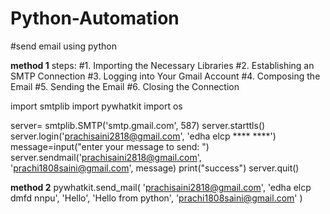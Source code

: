 # Python-Automation

#send email using python 

**method 1**
steps:
#1. Importing the Necessary Libraries
#2. Establishing an SMTP Connection
#3. Logging into Your Gmail Account
#4. Composing the Email
#5. Sending the Email
#6. Closing the Connection

import smtplib
import pywhatkit
import os

server= smtplib.SMTP('smtp.gmail.com', 587)
server.starttls()
server.login('prachisaini2818@gmail.com', 'edha elcp **** ****')
message=input("enter your message to send: ")
server.sendmail('prachisaini2818@gmail.com', 'prachi1808saini@gmail.com', message)
print("success")
server.quit()


**method 2**
pywhatkit.send_mail(
    'prachisaini2818@gmail.com',
    'edha elcp dmfd nnpu',
    'Hello',
    'Hello from python',
    'prachi1808saini@gmail.com'
)
